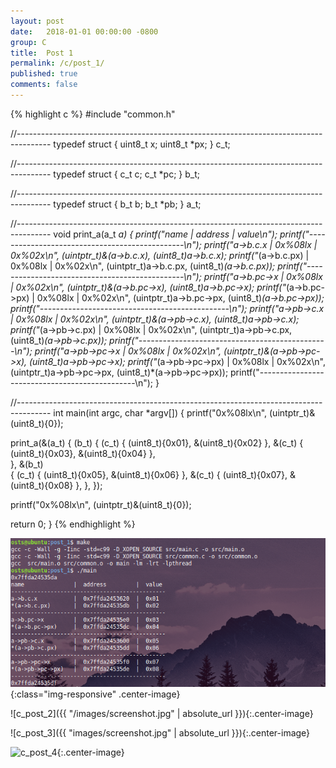 ```yaml
---
layout: post
date:   2018-01-01 00:00:00 -0800
group: C
title:  Post 1
permalink: /c/post_1/
published: true
comments: false
---
```


{% highlight c %}
#include "common.h"

//--------------------------------------------------------------------------------------
typedef struct {
  uint8_t x;
  uint8_t *px;
} c_t;

//--------------------------------------------------------------------------------------
typedef struct {
  c_t c;
  c_t *pc;
} b_t;

//--------------------------------------------------------------------------------------
typedef struct {
  b_t b;
  b_t *pb;
} a_t;

//--------------------------------------------------------------------------------------
void print_a(a_t *a)
{
  printf("name               |  address         |  value\n");
  printf("-----------------------------------------------\n");
  printf("a->b.c.x           |  0x%08lx  |  0x%02x\n", (uintptr_t)&(a->b.c.x), (uint8_t)a->b.c.x);
  printf("*(a->b.c.px)       |  0x%08lx  |  0x%02x\n", (uintptr_t)a->b.c.px, (uint8_t)*(a->b.c.px));
  printf("-----------------------------------------------\n");
  printf("a->b.pc->x         |  0x%08lx  |  0x%02x\n", (uintptr_t)&(a->b.pc->x), (uint8_t)a->b.pc->x);
  printf("*(a->b.pc->px)     |  0x%08lx  |  0x%02x\n", (uintptr_t)a->b.pc->px, (uint8_t)*(a->b.pc->px));
  printf("-----------------------------------------------\n");
  printf("a->pb->c.x         |  0x%08lx  |  0x%02x\n", (uintptr_t)&(a->pb->c.x), (uint8_t)a->pb->c.x);
  printf("*(a->pb->c.px)     |  0x%08lx  |  0x%02x\n", (uintptr_t)a->pb->c.px, (uint8_t)*(a->pb->c.px));
  printf("-----------------------------------------------\n");
  printf("a->pb->pc->x       |  0x%08lx  |  0x%02x\n", (uintptr_t)&(a->pb->pc->x), (uint8_t)a->pb->pc->x);
  printf("*(a->pb->pc->px)   |  0x%08lx  |  0x%02x\n", (uintptr_t)a->pb->pc->px, (uint8_t)*(a->pb->pc->px));
  printf("-----------------------------------------------\n");
}

//--------------------------------------------------------------------------------------
int main(int argc, char *argv[])
{
  printf("0x%08lx\n", (uintptr_t)&(uint8_t){0});

  print_a(&(a_t)
  {
    (b_t)
    {
      (c_t)  { (uint8_t){0x01}, &(uint8_t){0x02} },
      &(c_t) { (uint8_t){0x03}, &(uint8_t){0x04} },     
    },
    &(b_t)  
    {
      (c_t)  { (uint8_t){0x05}, &(uint8_t){0x06} },
      &(c_t) { (uint8_t){0x07}, &(uint8_t){0x08} },
    },
  });

  printf("0x%08lx\n", (uintptr_t)&(uint8_t){0});

  return 0;
}
{% endhighlight %}

![c_post_1](images/c_post_1.png){:class="img-responsive" .center-image}

![c_post_2]({{ "/images/screenshot.jpg" | absolute_url }}){:.center-image}

![c_post_3]({{ "images/screenshot.jpg" | absolute_url }}){:.center-image}

![c_post_4]({{site.url}}/images/screenshot.jpg){:.center-image}

